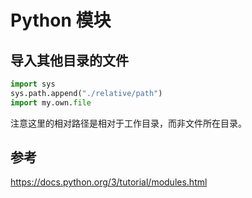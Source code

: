 # Python 模块

## 导入其他目录的文件
```python
import sys
sys.path.append("./relative/path")
import my.own.file
```
注意这里的相对路径是相对于工作目录，而非文件所在目录。


## 参考
https://docs.python.org/3/tutorial/modules.html
